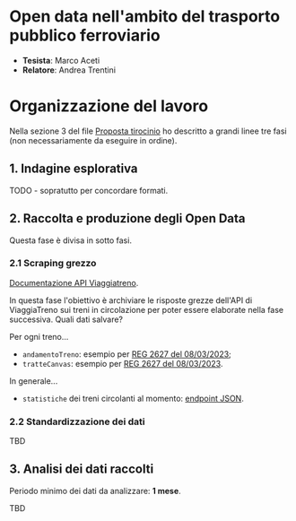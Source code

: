 # Open data nell'ambito del trasporto pubblico ferroviario

- __Tesista__: Marco Aceti
- __Relatore__: Andrea Trentini

# Organizzazione del lavoro

Nella sezione 3 del file [Proposta tirocinio](./Proposta%20tirocinio.pdf) ho descritto a grandi linee tre fasi (non necessariamente da eseguire in ordine).

## 1. Indagine esplorativa
TODO - sopratutto per concordare formati.

## 2. Raccolta e produzione degli Open Data

Questa fase è divisa in sotto fasi.

### 2.1 Scraping grezzo

[Documentazione API Viaggiatreno](./VIAGGIATRENO.md).

In questa fase l'obiettivo è archiviare le risposte grezze dell'API di ViaggiaTreno sui treni in circolazione per poter essere elaborate nella fase successiva.
Quali dati salvare?

Per ogni treno...

- `andamentoTreno`: esempio per [REG 2627 del 08/03/2023](https://paste.studentiunimi.it/paste/lvtaHB5Z#sFyHHocv+HFT+JRiEY2+vXGJ0NZrERHylwkiPFaBH6h);
- `tratteCanvas`: esempio per [REG 2627 del 08/03/2023](https://paste.studentiunimi.it/paste/utVy3kYH#7hsBqOZk0ZTFFCjU5Q8rXbS0odxfAosDR3iHStyatDx).

In generale...

- `statistiche` dei treni circolanti al momento: [endpoint JSON](http://www.viaggiatreno.it/infomobilita/resteasy/viaggiatreno/statistiche/0).

### 2.2 Standardizzazione dei dati

TBD

## 3. Analisi dei dati raccolti

Periodo minimo dei dati da analizzare: __1 mese__.

TBD
